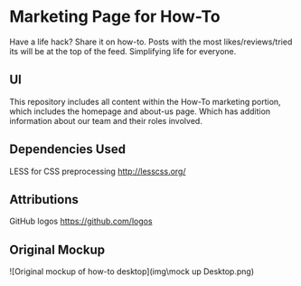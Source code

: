 # Marketing Page for How-To

Have a life hack? Share it on how-to. Posts with the most likes/reviews/tried its will be at the top of the feed. Simplifying life for everyone.

## UI 

This repository includes all content within the How-To marketing portion, which includes the homepage and about-us page. Which has addition information about our team and their roles involved.

## Dependencies Used

LESS for CSS preprocessing http://lesscss.org/

## Attributions

GitHub logos https://github.com/logos

## Original Mockup
 
 ![Original mockup of how-to desktop](img\mock up Desktop.png)
